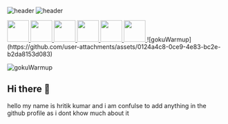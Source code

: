 ![header](https://capsule-render.vercel.app/api?type=waving&color=gradient&customColorList=1,10,1,1,10,10,30,0,2,1,10,3,18,10,1,26,4,20&height=130&section=header&text=Hey%20Everyone!&animation=fade&fontSize=90)
![header](https://capsule-render.vercel.app/api?type=transparent&color=timeGradient&height=35&section=header&text=Let's%20Connect%20and%20have%20a%20chat;/&animation=fade&fontSize=25)

  <a href="https://www.instagram.com/hritikkumar/">
  <img height="50" src="https://cdn2.iconfinder.com/data/icons/social-icons-33/128/Instagram-512.png"/>
</a>
<a href="https://www.instagram.com/hritikkumar/">
  <img height="50" src="https://cdn2.iconfinder.com/data/icons/social-media-and-payment/64/-15-512.png"/>
</a>
<a  href="https://www.instagram.com/hritikkumar/">
  <img height="50" src="https://encrypted-tbn0.gstatic.com/images?q=tbn:ANd9GcSYQIqzv3klUwYdw6gGu46ZGaLUndElkWqDwA&s"/>
</a>
<a  href="https://www.instagram.com/hritikkumar/">
  <img height="50" src="https://cdn1.iconfinder.com/data/icons/unicons-line-vol-3/24/discord-512.png"/>
</a>
<a  href="https://www.instagram.com/hritikkumar/">
  <img height="50" src="https://cdn-icons-png.freepik.com/512/3135/3135715.png?uid=R198168497&ga=GA1.1.1313129091.1738601600"/>
</a>
<a  href="https://www.instagram.com/hritikkumar/">
  <img height="50" src="https://cdn4.iconfinder.com/data/icons/social-media-logos-6/512/112-gmail_email_mail-512.png"/>
</a>
![gokuWarmup](https://github.com/user-attachments/assets/0124a4c8-0ce9-4e83-bc2e-b2da8153d083)

![gokuWarmup](https://github.com/user-attachments/assets/3b5b656e-dd99-4e48-8cf8-210f54bdf205)


## Hi there 👋
hello my name  is hritik kumar and i am confulse to add anything in the github profile as i dont khow much about it 
  

<!--
**Hritik-Kumar-dev/Hritik-Kumar-dev** is a ✨ _special_ ✨ repository because its `README.md` (this file) appears on your GitHub profile.

Here are some ideas to get you started:

- 🔭 I’m currently working on ...
- 🌱 I’m currently learning ...
- 👯 I’m looking to collaborate on ...
- 🤔 I’m looking for help with ...
- 💬 Ask me about ...
- 📫 How to reach me: ...
- 😄 Pronouns: ...
- ⚡ Fun fact: ...
-->

